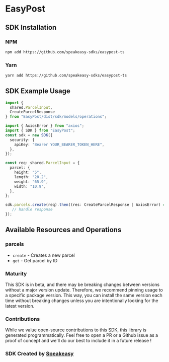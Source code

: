 # EasyPost

<!-- Start SDK Installation -->
## SDK Installation

### NPM

```bash
npm add https://github.com/speakeasy-sdks/easypost-ts
```

### Yarn

```bash
yarn add https://github.com/speakeasy-sdks/easypost-ts
```
<!-- End SDK Installation -->

## SDK Example Usage
<!-- Start SDK Example Usage -->
```typescript
import {
  shared.ParcelInput,
  CreateParcelResponse
} from "EasyPost/dist/sdk/models/operations";

import { AxiosError } from "axios";
import { SDK } from "EasyPost";
const sdk = new SDK({
  security: {
    apiKey: "Bearer YOUR_BEARER_TOKEN_HERE",
  },
});

const req: shared.ParcelInput = {
  parcel: {
    height: "5",
    length: "20.2",
    weight: "65.9",
    width: "10.9",
  },
};

sdk.parcels.create(req).then((res: CreateParcelResponse | AxiosError) => {
   // handle response
});
```
<!-- End SDK Example Usage -->

<!-- Start SDK Available Operations -->
## Available Resources and Operations


### parcels

* `create` - Creates a new parcel
* `get` - Get parcel by ID
<!-- End SDK Available Operations -->

### Maturity

This SDK is in beta, and there may be breaking changes between versions without a major version update. Therefore, we recommend pinning usage
to a specific package version. This way, you can install the same version each time without breaking changes unless you are intentionally
looking for the latest version.

### Contributions

While we value open-source contributions to this SDK, this library is generated programmatically.
Feel free to open a PR or a Github issue as a proof of concept and we'll do our best to include it in a future release !

### SDK Created by [Speakeasy](https://docs.speakeasyapi.dev/docs/using-speakeasy/client-sdks)

